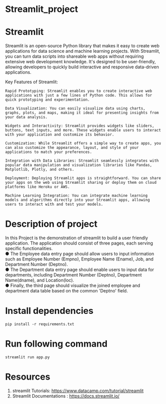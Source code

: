 # Streamlit_project 
# Streamlit 
Streamlit is an open-source Python library that makes it easy to create web applications for data science and machine learning projects. With Streamlit, you can turn data scripts into shareable web apps without requiring extensive web development knowledge. It's designed to be user-friendly, allowing developers to quickly build interactive and responsive data-driven applications.

Key Features of Streamlit:

    Rapid Prototyping: Streamlit enables you to create interactive web applications with just a few lines of Python code. This allows for quick prototyping and experimentation.

    Data Visualization: You can easily visualize data using charts, graphs, plots, and maps, making it ideal for presenting insights from your data analysis.

    Widgets and Interactivity: Streamlit provides widgets like sliders, buttons, text inputs, and more. These widgets enable users to interact with your application and customize its behavior.

    Customization: While Streamlit offers a simple way to create apps, you can also customize the appearance, layout, and style of your applications to match your preferences.

    Integration with Data Libraries: Streamlit seamlessly integrates with popular data manipulation and visualization libraries like Pandas, Matplotlib, Plotly, and others.

    Deployment: Deploying Streamlit apps is straightforward. You can share your apps on the web using Streamlit sharing or deploy them on cloud platforms like Heroku or AWS.

    Machine Learning Integration: You can integrate machine learning models and algorithms directly into your Streamlit apps, allowing users to interact with and test your models.


# Description of project

In this Project is the demonstration of streamlit to build a user friendly application.
The application should consist of three pages, each serving specific functionalities.<br>
● The Employee data entry page should allow users to input information such
as Employee Number (Empno), Employee Name (Ename), Job, and
Department Number (Deptno).<br>
● The Department data entry page should enable users to input data for
departments, including Department Number (Deptno), Department
Name(dname), and Location(loc).<br>
● Finally, the third page should visualize the joined employee and department
data table based on the common 'Deptno' field.<br>

# Install dependencies

`pip install -r requirements.txt`

# Run following command
`streamlit run app.py`

# Resources
1. streamlit Tutorials: https://www.datacamp.com/tutorial/streamlit
2. Streamlit Documentations : https://docs.streamlit.io/
